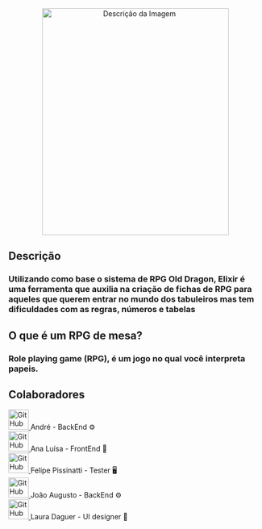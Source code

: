 <div align="center">
  <img src="https://media.discordapp.net/attachments/1114168401686966303/1141218045960925216/Untitled704_20230816005146.png?width=592&height=683" alt="Descrição da Imagem" style="width: 370px; height: 450px;">
</div>

<h2>
  Descrição
</h2>

<h3>
  Utilizando como base o sistema de RPG Old Dragon, Elixir é uma ferramenta que auxilia na criação de fichas de RPG para aqueles que querem entrar no mundo dos tabuleiros mas tem dificuldades com as regras, números e tabelas
</h3>

<h2>
  O que é um RPG de mesa?
</h2>

<h3>
  Role playing game (RPG), é um jogo no qual você interpreta papeis.
</h3>


<h2>
  Colaboradores
</h2>


<a href="https://github.com/Andre-06">
  <img src="https://avatars.githubusercontent.com/u/60292382?v=4" alt="GitHub" style="width:40px; height:40px;" />
</a>
<span class="button-text"> 
  André - BackEnd ⚙️
</span> <br>


<a href="https://github.com/tiredmoth">
  <img src="https://avatars.githubusercontent.com/u/125326119?v=4" alt="GitHub" style="width:40px; height:40px;" />
</a>
<span class="button-text"> 
  Ana Luísa - FrontEnd 🎨
</span> <br>

<a href="https://github.com/felipepbovo">
  <img src="https://avatars.githubusercontent.com/u/126599199?v=4" alt="GitHub" style="width:40px; height:40px;" />
</a>
<span class="button-text"> 
  Felipe Pissinatti - Tester 🖥️
</span> <br>

<a href="https://github.com/JoaoAHaupt">
  <img src="https://avatars.githubusercontent.com/u/127232326?v=4" alt="GitHub" style="width:40px; height:40px;" />
</a>
<span class="button-text"> 
  João Augusto - BackEnd ⚙️
</span> <br>

<a href="https://github.com/AruDaguer">
  <img src="https://avatars.githubusercontent.com/u/108810555?v=4" alt="GitHub" style="width:40px; height:40px;" />
</a>
<span class="button-text"> 
  Laura Daguer - UI designer 🎨
</span> <br>




